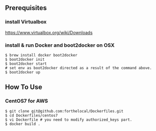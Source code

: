 ## Prerequisites
### install Virtualbox
https://www.virtualbox.org/wiki/Downloads

### install & run Docker and boot2docker on OSX
```
$ brew install docker boot2docker 
$ boot2docker init
$ boot2docker start
# set env as boot2docker directed as a result of the command above.
$ boot2docker up

```




## How To Use

### CentOS7 for AWS
```
$ git clone git@github.com:forthelocal/Dockerfiles.git
$ cd Dockerfiles/centos7
$ vi Dockerfile # you need to modify authorized_keys part.
$ docker build .
```

